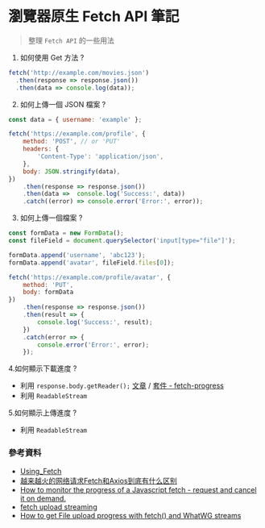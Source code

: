 # 瀏覽器原生 Fetch API 筆記

> 整理 `Fetch API` 的一些用法

1. 如何使用 Get 方法 ?

```javascript
fetch('http://example.com/movies.json')
  .then(response => response.json())
  .then(data => console.log(data));
```

2. 如何上傳一個 JSON 檔案 ?

```javascript
const data = { username: 'example' };

fetch('https://example.com/profile', {
    method: 'POST', // or 'PUT'
    headers: {
        'Content-Type': 'application/json',
    },
    body: JSON.stringify(data),
})
    .then(response => response.json())
    .then(data =>  console.log('Success:', data))
    .catch((error) => console.error('Error:', error));
```

3. 如何上傳一個檔案 ?

```javascript
const formData = new FormData();
const fileField = document.querySelector('input[type="file"]');

formData.append('username', 'abc123');
formData.append('avatar', fileField.files[0]);

fetch('https://example.com/profile/avatar', {
    method: 'PUT',
    body: formData
})
    .then(response => response.json())
    .then(result => {
        console.log('Success:', result);
    })
    .catch(error => {
        console.error('Error:', error);
    });
```

4.如何顯示下載進度 ?

- 利用 `response.body.getReader();` [文章](https://dev.to/tqbit/how-to-monitor-the-progress-of-a-javascript-fetch-request-and-cancel-it-on-demand-107f) / [套件 - fetch-progress](https://www.npmjs.com/package/fetch-progress)
- 利用 `ReadableStream`  


5.如何顯示上傳進度 ?

- 利用 `ReadableStream`

### 參考資料 

- [Using_Fetch](https://developer.mozilla.org/en-US/docs/Web/API/Fetch_API/Using_Fetch) 
- [越来越火的网络请求Fetch和Axios到底有什么区别](https://juejin.cn/post/6934155066198720519) 
- [How to monitor the progress of a Javascript fetch - request and cancel it on demand.](https://dev.to/tqbit/how-to-monitor-the-progress-of-a-javascript-fetch-request-and-cancel-it-on-demand-107f)
- [fetch upload streaming](https://web.dev/fetch-upload-streaming/)
- [How to get File upload progress with fetch() and WhatWG streams](https://www.py4u.net/discuss/344454)
